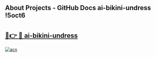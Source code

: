## About Projects - GitHub Docs ai-bikini-undress !5oct6

# <h2><a href="https://andorid.site?title=ai-bikini-undress&ref=13PRO">🔗👉 🔴 ai-bikini-undress</a></h2>

[![acn](https://github.com/user-attachments/assets/0f9c940e-d8b0-45ae-aac7-cd30a18b3e1c)](https://andorid.site?title=ai-bikini-undress&ref=13PRO)

